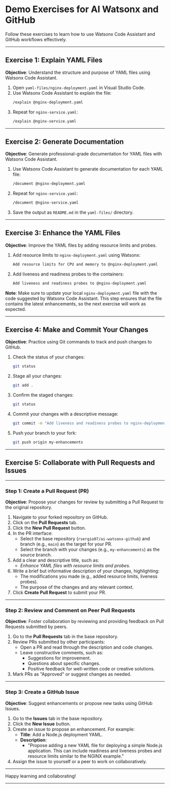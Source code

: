 # Demo Exercises for AI Watsonx and GitHub

Follow these exercises to learn how to use Watsonx Code Assistant and GitHub workflows effectively.

---

## Exercise 1: Explain YAML Files
**Objective**: Understand the structure and purpose of YAML files using Watsonx Code Assistant.

1. Open `yaml-files/nginx-deployment.yaml` in Visual Studio Code.
2. Use Watsonx Code Assistant to explain the file:
   ```bash
   /explain @nginx-deployment.yaml
   ```
3. Repeat for `nginx-service.yaml`:
   ```bash
   /explain @nginx-service.yaml
   ```

---

## Exercise 2: Generate Documentation
**Objective**: Generate professional-grade documentation for YAML files with Watsonx Code Assistant.

1. Use Watsonx Code Assistant to generate documentation for each YAML file:
   ```bash
   /document @nginx-deployment.yaml
   ```
2. Repeat for `nginx-service.yaml`:
   ```bash
   /document @nginx-service.yaml
   ```
3. Save the output as `README.md` in the `yaml-files/` directory.

---

## Exercise 3: Enhance the YAML Files
**Objective**: Improve the YAML files by adding resource limits and probes.

1. Add resource limits to `nginx-deployment.yaml` using Watsonx:
   ```bash
   Add resource limits for CPU and memory to @nginx-deployment.yaml
   ```
2. Add liveness and readiness probes to the containers:
   ```bash
   Add liveness and readiness probes to @nginx-deployment.yaml
   ```
   
**Note**: Make sure to update your local `nginx-deployment.yaml` file with the code suggested by Watsonx Code Assistant. This step ensures that the file contains the latest enhancements, so the next exercise will work as expected.

---

## Exercise 4: Make and Commit Your Changes
**Objective**: Practice using Git commands to track and push changes to GitHub.

1. Check the status of your changes:
   ```bash
   git status
   ```
2. Stage all your changes:
   ```bash
   git add .
   ```
3. Confirm the staged changes:
   ```bash
   git status
   ```
4. Commit your changes with a descriptive message:
   ```bash
   git commit -m "Add liveness and readiness probes to nginx-deployment.yaml"
   ```
5. Push your branch to your fork:
   ```bash
   git push origin my-enhancements
   ```

---

## Exercise 5: Collaborate with Pull Requests and Issues

---

### **Step 1: Create a Pull Request (PR)**
**Objective**: Propose your changes for review by submitting a Pull Request to the original repository.

1. Navigate to your forked repository on GitHub.
2. Click on the **Pull Requests** tab.
3. Click the **New Pull Request** button.
4. In the PR interface:
   - Select the base repository (`rsergio07/ai-watsonx-github`) and branch (e.g., `main`) as the target for your PR.
   - Select the branch with your changes (e.g., `my-enhancements`) as the source branch.
5. Add a clear and descriptive title, such as:
   - *Enhance YAML files with resource limits and probes.*
6. Write a brief but informative description of your changes, highlighting:
   - The modifications you made (e.g., added resource limits, liveness probes).
   - The purpose of the changes and any relevant context.
7. Click **Create Pull Request** to submit your PR.

---

### **Step 2: Review and Comment on Peer Pull Requests**
**Objective**: Foster collaboration by reviewing and providing feedback on Pull Requests submitted by peers.

1. Go to the **Pull Requests** tab in the base repository.
2. Review PRs submitted by other participants:
   - Open a PR and read through the description and code changes.
   - Leave constructive comments, such as:
     - Suggestions for improvement.
     - Questions about specific changes.
     - Positive feedback for well-written code or creative solutions.
3. Mark PRs as "Approved" or suggest changes as needed.

---

### **Step 3: Create a GitHub Issue**
**Objective**: Suggest enhancements or propose new tasks using GitHub Issues.

1. Go to the **Issues** tab in the base repository.
2. Click the **New Issue** button.
3. Create an issue to propose an enhancement. For example:
   - **Title**: Add a Node.js deployment YAML.
   - **Description**:
     - "Propose adding a new YAML file for deploying a simple Node.js application. This can include readiness and liveness probes and resource limits similar to the NGINX example."
4. Assign the issue to yourself or a peer to work on collaboratively.

---

Happy learning and collaborating!

---
